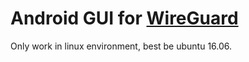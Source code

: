 # Android GUI for [WireGuard](https://www.wireguard.com/)

Only work in linux environment, best be ubuntu 16.06.

